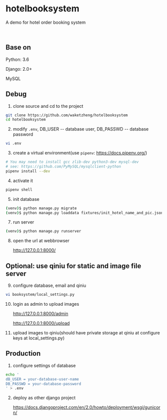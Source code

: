 hotelbooksystem
===============

A demo for hotel order booking system

<br />

Base on
-------

Python: 3.6

Django: 2.0+

MySQL

Debug
------

1. clone source and cd to the project

```bash
git clone https://github.com/waketzheng/hotelbooksystem
cd hotelbooksystem
```

2. modify `.env`, DB_USER -- database user, DB_PASSWD -- database password

```bash
vi .env
```
3. create a virtual environment(use `pipenv`: https://docs.pipenv.org/)

```bash
# You may need to install gcc zlib-dev python3-dev mysql-dev
# see: https://github.com/PyMySQL/mysqlclient-python
pipenv install --dev
```

4. activate it

```bash
pipenv shell
```

5. init database

```bash
(venv)$ python manage.py migrate
(venv)$ python manage.py loaddata fixtures/init_hotel_name_and_pic.json
```

7. run server

```bash
(venv)$ python manage.py runserver
```

8. open the url at webbrowser

    http://127.0.0.1:8000/

Optional: use qiniu for static and image file server
-----------

9. configure database, email and qiniu
```bash
vi booksystem/local_settings.py
```
10. login as admin to upload images

    http://127.0.0.1:8000/admin

    http://127.0.0.1:8000/upload

11. upload images to qiniu(should have private storage at qiniu at configure keys at local_settings.py)


Production
-------------

1. configure settings of database

```bash
echo '
dB_USER = your-database-user-name
DB_PASSWD = your-database-password
' > .env
```

2. deploy as other django project

    https://docs.djangoproject.com/en/2.0/howto/deployment/wsgi/gunicorn/
